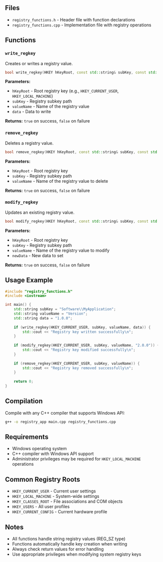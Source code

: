 ## Files

- `registry_functions.h` - Header file with function declarations
- `registry_functions.cpp` - Implementation file with registry operations

## Functions

### `write_regkey`
Creates or writes a registry value.

```cpp
bool write_regkey(HKEY hKeyRoot, const std::string& subKey, const std::string& valueName, const std::string& data);
```

**Parameters:**
- `hKeyRoot` - Root registry key (e.g., `HKEY_CURRENT_USER`, `HKEY_LOCAL_MACHINE`)
- `subKey` - Registry subkey path
- `valueName` - Name of the registry value
- `data` - Data to write

**Returns:** `true` on success, `false` on failure

### `remove_regkey`
Deletes a registry value.

```cpp
bool remove_regkey(HKEY hKeyRoot, const std::string& subKey, const std::string& valueName);
```

**Parameters:**
- `hKeyRoot` - Root registry key
- `subKey` - Registry subkey path
- `valueName` - Name of the registry value to delete

**Returns:** `true` on success, `false` on failure

### `modify_regkey`
Updates an existing registry value.

```cpp
bool modify_regkey(HKEY hKeyRoot, const std::string& subKey, const std::string& valueName, const std::string& newData);
```

**Parameters:**
- `hKeyRoot` - Root registry key
- `subKey` - Registry subkey path
- `valueName` - Name of the registry value to modify
- `newData` - New data to set

**Returns:** `true` on success, `false` on failure

## Usage Example

```cpp
#include "registry_functions.h"
#include <iostream>

int main() {
    std::string subKey = "Software\\MyApplication";
    std::string valueName = "Version";
    std::string data = "1.0.0";
    
    if (write_regkey(HKEY_CURRENT_USER, subKey, valueName, data)) {
        std::cout << "Registry key written successfully\n";
    }
    
    if (modify_regkey(HKEY_CURRENT_USER, subKey, valueName, "2.0.0")) {
        std::cout << "Registry key modified successfully\n";
    }
    
    if (remove_regkey(HKEY_CURRENT_USER, subKey, valueName)) {
        std::cout << "Registry key removed successfully\n";
    }
    
    return 0;
}
```

## Compilation

Compile with any C++ compiler that supports Windows API:

```bash
g++ -o registry_app main.cpp registry_functions.cpp
```

## Requirements

- Windows operating system
- C++ compiler with Windows API support
- Administrator privileges may be required for `HKEY_LOCAL_MACHINE` operations

## Common Registry Roots

- `HKEY_CURRENT_USER` - Current user settings
- `HKEY_LOCAL_MACHINE` - System-wide settings
- `HKEY_CLASSES_ROOT` - File associations and COM objects
- `HKEY_USERS` - All user profiles
- `HKEY_CURRENT_CONFIG` - Current hardware profile

## Notes

- All functions handle string registry values (REG_SZ type)
- Functions automatically handle key creation when writing
- Always check return values for error handling
- Use appropriate privileges when modifying system registry keys